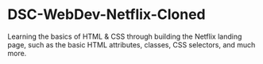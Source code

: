 # DSC-WebDev-Netflix-Cloned
Learning the basics of HTML &amp; CSS through building the Netflix landing page, such as the basic HTML attributes, classes, CSS selectors, and much more.

